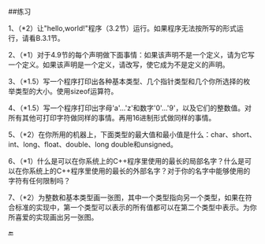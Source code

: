 ##练习

1、（*2）让"hello,world!"程序（3.2节）运行。如果程序无法按所写的形式运行，请看B.3.1节。

2、（*1）对于4.9节的每个声明做下面事情：如果该声明不是一个定义，请为它写一个定义。如果该声明是一个定义，请改写，使它成为不是定义的声明。

3、（*1.5）写一个程序打印出各种基本类型、几个指针类型和几个你所选择的枚举类型的大小。使用sizeof运算符。

4、（*1.5）写一个程序打印出字母'a'...'z'和数字'0'...'9'，以及它们的整数值。对所有其他可打印字符做同样的事情。再用16进制形式做同样的事情。

5、（*2）在你所用的机器上，下面类型的最大值和最小值是什么：char、short、int、long、float、double、long double和unsigned。

6、（*1）什么是可以在你系统上的C++程序里使用的最长的局部名字？什么是可以在你系统上的C++程序里使用的最长的外部名字？对于你的名字中能够使用的字符有任何限制吗？

7、（*2）为整数和基本类型画一张图，其中一个类型指向另一个类型，如果在符合标准的实现中，第一个类型可以表示的所有值都可以在第二个类型中表示。为你所喜爱的实现画出另一张图。


🔚






